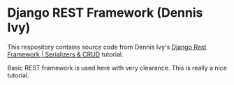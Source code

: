 # Django REST Framework (Dennis Ivy)

This respository contains source code from Dennis Ivy's [Django Rest Framework | Serializers & CRUD](https://www.youtube.com/watch?v=TmsD8QExZ84) tutorial.


Basic REST framework is used here with very clearance. This is really a nice tutorial.